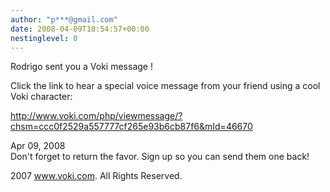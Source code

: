 ```yaml
---
author: "p***@gmail.com"
date: 2008-04-09T18:54:57+00:00
nestinglevel: 0
---
```

Rodrigo sent you a Voki message !  
  
  
  
  
Click the link to hear a special voice message from your friend using a cool Voki character:  
  
  
  
  
http://www.voki.com/php/viewmessage/?chsm=ccc0f2529a557777cf265e93b6cb87f6&mId=46670  
  
  
  
  
Apr 09, 2008  
Don't forget to return the favor. Sign up so you can send them one back!  
  
  
  
  
  
2007 www.voki.com. All Rights Reserved.